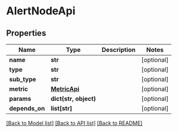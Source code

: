 # AlertNodeApi

## Properties
Name | Type | Description | Notes
------------ | ------------- | ------------- | -------------
**name** | **str** |  | [optional] 
**type** | **str** |  | [optional] 
**sub_type** | **str** |  | [optional] 
**metric** | [**MetricApi**](MetricApi.md) |  | [optional] 
**params** | **dict(str, object)** |  | [optional] 
**depends_on** | **list[str]** |  | [optional] 

[[Back to Model list]](../README.md#documentation-for-models) [[Back to API list]](../README.md#documentation-for-api-endpoints) [[Back to README]](../README.md)


